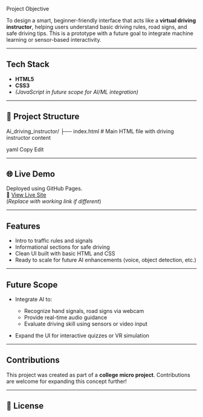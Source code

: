  Project Objective

To design a smart, beginner-friendly interface that acts like a **virtual driving instructor**, helping users understand basic driving rules, road signs, and safe driving tips. This is a prototype with a future goal to integrate machine learning or sensor-based interactivity.

---

## Tech Stack

- **HTML5**
- **CSS3**
- *(JavaScript in future scope for AI/ML integration)*

---

## 📁 Project Structure

Ai_driving_instructor/
├── index.html # Main HTML file with driving instructor content

yaml
Copy
Edit

---

## 🌐 Live Demo

Deployed using GitHub Pages.  
🔗 [View Live Site](https://shiivaam7.github.io/Ai_driving_instructor)  
(*Replace with working link if different*)

---

##  Features

-  Intro to traffic rules and signals
-  Informational sections for safe driving
-  Clean UI built with basic HTML and CSS
-  Ready to scale for future AI enhancements (voice, object detection, etc.)

---

##  Future Scope

- Integrate AI to:
  - Recognize hand signals, road signs via webcam
  - Provide real-time audio guidance
  - Evaluate driving skill using sensors or video input

- Expand the UI for interactive quizzes or VR simulation

---

##  Contributions

This project was created as part of a **college micro project**. Contributions are welcome for expanding this concept further!

---

## 📄 License
